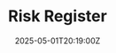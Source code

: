 ---
title: "Risk\n  Register"
linkTitle: "Risk\n  Register"
date: '2025-05-01T20:19:00Z'
weight: 1
description: Identifies risks, provides analysis and mitigation strategies, and assigns
  ownership, with a high priority status and verification confirmed.
draft: false
ref: risk-register
---